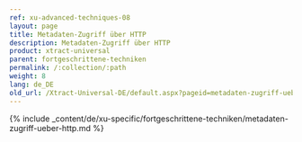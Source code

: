 ```yaml
---
ref: xu-advanced-techniques-08
layout: page
title: Metadaten-Zugriff über HTTP
description: Metadaten-Zugriff über HTTP
product: xtract-universal
parent: fortgeschrittene-techniken
permalink: /:collection/:path
weight: 8
lang: de_DE
old_url: /Xtract-Universal-DE/default.aspx?pageid=metadaten-zugriff-ueber-http
---
```

{% include _content/de/xu-specific/fortgeschrittene-techniken/metadaten-zugriff-ueber-http.md %}
